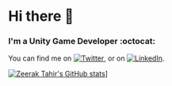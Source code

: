# Hi there 👋
### I'm a Unity Game Developer :octocat:
<!-- Actual text -->

You can find me on [![Twitter][1.2]][1], or on [![LinkedIn][2.2]][2].

<!-- Icons -->

[1.2]: http://i.imgur.com/wWzX9uB.png (Zeerak Tahir's Twitter)
[2.2]: https://raw.githubusercontent.com/MartinHeinz/MartinHeinz/master/linkedin-3-16.png (Zeerak's LinkedIn)

<!-- Links to your social media accounts -->

[1]: https://twitter.com/zeerakt
[2]: https://www.linkedin.com/in/zeerak-tahir

[![Zeerak Tahir's GitHub stats](https://github-readme-stats.vercel.app/api?username=zeerakt)](https://github.com/anuraghazra/github-readme-stats)]

<!--
**zeerakt/zeerakt** is a ✨ _special_ ✨ repository because its `README.md` (this file) appears on your GitHub profile.

Here are some ideas to get you started:

- 🔭 I’m currently working on ...
- 🌱 I’m currently learning ...
- 👯 I’m looking to collaborate on ...
- 🤔 I’m looking for help with ...
- 💬 Ask me about ...
- 📫 How to reach me: ...
- 😄 Pronouns: ...
- ⚡ Fun fact: ...
-->
